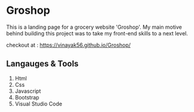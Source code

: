 # Groshop
This is a landing page for a grocery website 'Groshop'. My main motive behind building this project was to take my front-end skills to a next level.

checkout at : https://vinayak56.github.io/Groshop/

## Langauges & Tools
1. Html
2. Css
3. Javascript
4. Bootstrap
5. Visual Studio Code

